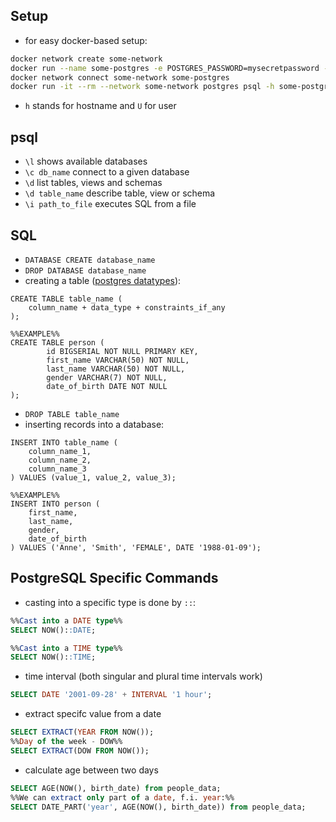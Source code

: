 ## Setup
- for easy docker-based setup:
```bash
docker network create some-network
docker run --name some-postgres -e POSTGRES_PASSWORD=mysecretpassword -d postgres
docker network connect some-network some-postgres
docker run -it --rm --network some-network postgres psql -h some-postgres -U postgres
```
- `h` stands for hostname and `U` for user

## psql

- `\l` shows available databases
- `\c db_name` connect to a given database
- `\d` list tables, views and schemas
- `\d table_name` describe table, view or schema
- `\i path_to_file` executes SQL from a file

## SQL

- `DATABASE CREATE database_name`
- `DROP DATABASE database_name`
- creating a table ([postgres datatypes](https://www.postgresql.org/docs/current/datatype.html)):
```postgresql
CREATE TABLE table_name (
	column_name + data_type + constraints_if_any
);

%%EXAMPLE%%
CREATE TABLE person (
		id BIGSERIAL NOT NULL PRIMARY KEY,
		first_name VARCHAR(50) NOT NULL,
		last_name VARCHAR(50) NOT NULL,
		gender VARCHAR(7) NOT NULL,
		date_of_birth DATE NOT NULL
);
```
- `DROP TABLE table_name`
- inserting records into a database:
```postgresql
INSERT INTO table_name (
	column_name_1,
	column_name_2,
	column_name_3
) VALUES (value_1, value_2, value_3);

%%EXAMPLE%%
INSERT INTO person (
	first_name,
	last_name,
	gender,
	date_of_birth
) VALUES ('Anne', 'Smith', 'FEMALE', DATE '1988-01-09');
```

## PostgreSQL Specific Commands
- casting into a specific type is done by `::`:
```sql
%%Cast into a DATE type%%
SELECT NOW()::DATE;

%%Cast into a TIME type%%
SELECT NOW()::TIME;
```
- time interval (both singular and plural time intervals work)
```sql
SELECT DATE '2001-09-28' + INTERVAL '1 hour';
```
- extract specifc value from a date
```sql
SELECT EXTRACT(YEAR FROM NOW());
%%Day of the week - DOW%%
SELECT EXTRACT(DOW FROM NOW());
```
- calculate age between two days
```sql
SELECT AGE(NOW(), birth_date) from people_data;
%%We can extract only part of a date, f.i. year:%%
SELECT DATE_PART('year', AGE(NOW(), birth_date)) from people_data;
```